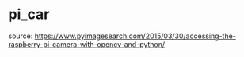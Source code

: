 # pi_car

source: https://www.pyimagesearch.com/2015/03/30/accessing-the-raspberry-pi-camera-with-opencv-and-python/
